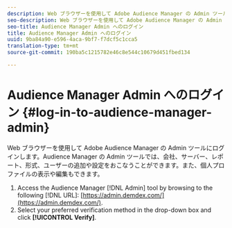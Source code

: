 ```yaml
---
description: Web ブラウザーを使用して Adobe Audience Manager の Admin ツールにログインします。Audience Manager の Admin ツールでは、会社、サーバー、レポート、形式、ユーザーの追加や設定をおこなうことができます。また、個人プロファイルの表示や編集もできます。
seo-description: Web ブラウザーを使用して Adobe Audience Manager の Admin ツールにログインします。Audience Manager の Admin ツールでは、会社、サーバー、レポート、形式、ユーザーの追加や設定をおこなうことができます。また、個人プロファイルの表示や編集もできます。
seo-title: Audience Manager Admin へのログイン
title: Audience Manager Admin へのログイン
uuid: 9ba84a90-e596-4aca-9bf7-f7dcf5c1cca5
translation-type: tm+mt
source-git-commit: 190ba5c1215782e46c8e544c10679d451fbed134

---
```



# Audience Manager Admin へのログイン {#log-in-to-audience-manager-admin}

Web ブラウザーを使用して Adobe Audience Manager の Admin ツールにログインします。Audience Manager の Admin ツールでは、会社、サーバー、レポート、形式、ユーザーの追加や設定をおこなうことができます。また、個人プロファイルの表示や編集もできます。

<!-- t_login.xml -->

1. Access the Audience Manager [!DNL Admin] tool by browsing to the following [!DNL URL]: [https://admin.demdex.com/](https://admin.demdex.com/).
1. Select your preferred verification method in the drop-down box and click **[!UICONTROL Verify]**.
